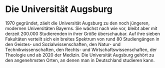 # Die Universität Augsburg
1970 gegründet, zäelt die Universität Augsburg zu den noch jüngeren, modernen Universitäten Bayerns. Sie wächst nach wie vor, bleibt aber mit derzeit 200.000 Studierenden in ihrer Größe überschaubar. Auf ihre sieben Fakultäten verteilt sich ein breites Spektrum von rund 80 Studiengängen in den Geistes- und Sozialwissenschaften, den Natur- und Technikwissenschaften, den Rechts- und Wirtschaftswissenschaften, der Theologie und ab 2020 der Medizin.
Die Universität Augsburg gehört zu den angenehmsten Orten, an denen man in Deutschland studieren kann.
